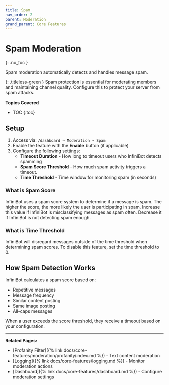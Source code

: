 ```yaml
---
title: Spam
nav_order: 2
parent: Moderation
grand_parent: Core Features
---
```


# Spam Moderation
{: .no_toc }

Spam moderation automatically detects and handles message spam.

{: .titleless-green }
Spam protection is essential for moderating members and maintaining channel quality. Configure this to protect your server from spam attacks.

**Topics Covered**
- TOC
{:toc}

## Setup

1. Access via: `/dashboard → Moderation → Spam`
2. Enable the feature with the **Enable** button (if applicable)
3. Configure the following settings:
   - **Timeout Duration** - How long to timeout users who InfiniBot detects spamming
   - **Spam Score Threshold** - How much spam activity triggers a timeout. 
   - **Time Threshold** - Time window for monitoring spam (in seconds)

### What is Spam Score
InfiniBot uses a spam score system to determine if a message is spam. The higher the score, the more likely the user is participating in spam.
Increase this value if InfiniBot is misclassifying messages as spam often. Decrease it if InfiniBot is not detecting spam enough.

### What is Time Threshold
InfiniBot will disregard messages outside of the time threshold when determining spam scores. To disable this feature, set the time threshold to 0.

## How Spam Detection Works

InfiniBot calculates a spam score based on:
- Repetitive messages
- Message frequency
- Similar content posting
- Same image posting
- All-caps messages

When a user exceeds the score threshold, they receive a timeout based on your configuration.

---

**Related Pages:**
- [Profanity Filter]({% link docs/core-features/moderation/profanity/index.md %}) - Text content moderation
- [Logging]({% link docs/core-features/logging.md %}) - Monitor moderation actions
- [Dashboard]({% link docs/core-features/dashboard.md %}) - Configure moderation settings